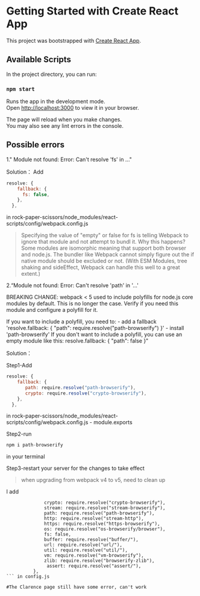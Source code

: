 # Getting Started with Create React App

This project was bootstrapped with [Create React App](https://github.com/facebook/create-react-app).

## Available Scripts

In the project directory, you can run:

### `npm start`

Runs the app in the development mode.\
Open [http://localhost:3000](http://localhost:3000) to view it in your browser.

The page will reload when you make changes.\
You may also see any lint errors in the console.

## Possible errors

1." Module not found: Error: Can't resolve 'fs' in ..."

 Solution：
 Add 
```JavaScript
resolve: {
    fallback: {
      fs: false,
    },
  },
```
in rock-paper-scissors/node_modules/react-scripts/config/webpack.config.js
>Specifying the value of "empty" or false for fs is telling Webpack to ignore that module and not attempt to bundl it.
>Why this happens? Some modules are isomorphic meaning that support both browser and node.js. The bundler like Webpack cannot simply figure out the if native module should be excluded or not. (With ESM Modules, tree shaking and sideEffect, Webpack can handle this well to a great extent.)

2.“Module not found: Error: Can't resolve 'path' in '...'

BREAKING CHANGE: webpack < 5 used to include polyfills for node.js core modules by default.
This is no longer the case. Verify if you need this module and configure a polyfill for it.

If you want to include a polyfill, you need to:
    - add a fallback 'resolve.fallback: { "path": require.resolve("path-browserify") }'
    - install 'path-browserify'
If you don't want to include a polyfill, you can use an empty module like this:
    resolve.fallback: { "path": false }"

Solution：

Step1-Add 
```JavaScript
resolve: {
    fallback: {
       path: require.resolve("path-browserify"),
       crypto: require.resolve("crypto-browserify"),
    },
  },
```
in rock-paper-scissors/node_modules/react-scripts/config/webpack.config.js - module.exports

Step2-run 
```python
npm i path-browserify
```
in your terminal

Step3-restart your server for the changes to take effect
>when upgrading from webpack v4 to v5, need to clean up 

I add 
```fallback:{ 
              crypto: require.resolve("crypto-browserify"),
              stream: require.resolve("stream-browserify"),
              path: require.resolve("path-browserify"),
              http: require.resolve("stream-http"),
              https: require.resolve("https-browserify"),
              os: require.resolve("os-browserify/browser"),
              fs: false,
              buffer: require.resolve("buffer/"),
              url: require.resolve("url/"),
              util: require.resolve("util/"),
              vm: require.resolve("vm-browserify"),
              zlib: require.resolve("browserify-zlib"),
               assert: require.resolve("assert/"),
          },
``` in config.js

#The Clarence page still have some error, can't work